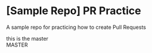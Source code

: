 # [Sample Repo] PR Practice
A sample repo for practicing how to create Pull Requests


this is the master <br/>
MASTER
